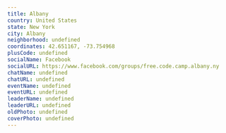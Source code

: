 ```yaml
---
title: Albany
country: United States
state: New York
city: Albany
neighborhood: undefined
coordinates: 42.651167, -73.754968
plusCode: undefined
socialName: Facebook
socialURL: https://www.facebook.com/groups/free.code.camp.albany.ny
chatName: undefined
chatURL: undefined
eventName: undefined
eventURL: undefined
leaderName: undefined
leaderURL: undefined
oldPhoto: undefined
coverPhoto: undefined
---
```

